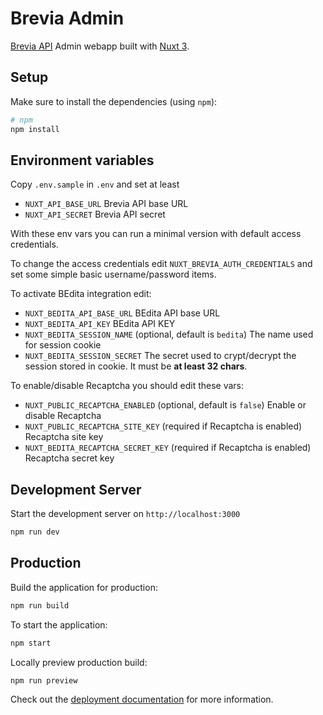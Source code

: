 # Brevia Admin

[Brevia API](https://github.com/brevia-ai/brevia) Admin webapp built with [Nuxt 3](https://nuxt.com/docs/getting-started/introduction).

## Setup

Make sure to install the dependencies (using `npm`):

```bash
# npm
npm install
```

## Environment variables

Copy `.env.sample` in `.env` and set at least

* `NUXT_API_BASE_URL` Brevia API base URL
* `NUXT_API_SECRET` Brevia API secret

With these env vars you can run a minimal version with default access credentials.

To change the access credentials edit `NUXT_BREVIA_AUTH_CREDENTIALS` and set some simple basic username/password items.

To activate BEdita integration edit:

* `NUXT_BEDITA_API_BASE_URL` BEdita API base URL
* `NUXT_BEDITA_API_KEY` BEdita API KEY
* `NUXT_BEDITA_SESSION_NAME` (optional, default is `bedita`) The name used for session cookie
* `NUXT_BEDITA_SESSION_SECRET` The secret used to crypt/decrypt the session stored in cookie. It must be **at least 32 chars**.

To enable/disable Recaptcha you should edit these vars:

* `NUXT_PUBLIC_RECAPTCHA_ENABLED` (optional, default is `false`)  Enable or disable Recaptcha
* `NUXT_PUBLIC_RECAPTCHA_SITE_KEY` (required if Recaptcha is enabled) Recaptcha site key
* `NUXT_BEDITA_RECAPTCHA_SECRET_KEY` (required if Recaptcha is enabled) Recaptcha secret key

## Development Server

Start the development server on `http://localhost:3000`

```bash
npm run dev
```

## Production

Build the application for production:

```bash
npm run build
```

To start the application:

```bash
npm start
```

Locally preview production build:

```bash
npm run preview
```

Check out the [deployment documentation](https://nuxt.com/docs/getting-started/deployment) for more information.
